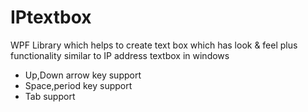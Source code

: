 # IPtextbox
WPF Library which helps to create text box which has look &amp; feel plus functionality similar to IP address textbox in windows 

* Up,Down arrow key support
* Space,period key support
* Tab support
